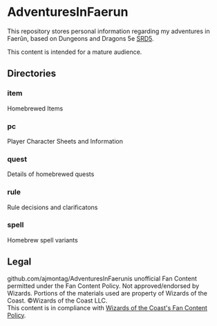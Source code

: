 # AdventuresInFaerun

This repository stores personal information regarding my adventures in Faerûn, based on Dungeons and Dragons 5e [SRD5](https://media.wizards.com/2016/downloads/DND/SRD-OGL_V5.1.pdf).

This content is intended for a mature audience. 

## Directories 

### item
Homebrewed Items

### pc
Player Character Sheets and Information

### quest
Details of homebrewed quests

### rule
Rule decisions and clarificatons

### spell 
Homebrew spell variants


## Legal
github.com/ajmontag/AdventuresInFaerunis unofficial Fan Content permitted under the Fan Content Policy. Not approved/endorsed by Wizards. Portions of the materials used are property of Wizards of the Coast. ©Wizards of the Coast LLC.  
This content is in compliance with [Wizards of the Coast's Fan Content Policy](https://company.wizards.com/fancontentpolicy).

